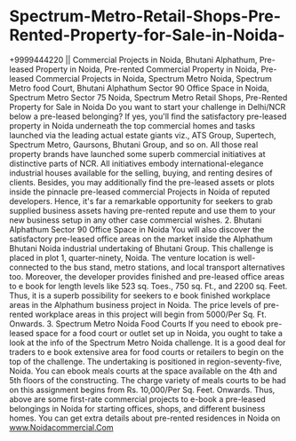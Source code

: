 # Spectrum-Metro-Retail-Shops-Pre-Rented-Property-for-Sale-in-Noida-
+9999444220 || Commercial Projects in Noida, Bhutani Alphathum, Pre-leased Property in Noida, Pre-rented Commercial Property in Noida, Pre-leased Commercial Projects in Noida, Spectrum Metro Noida, Spectrum Metro food Court, Bhutani Alphathum Sector 90 Office Space in Noida, Spectrum Metro Sector 75 Noida, Spectrum Metro Retail Shops, Pre-Rented Property for Sale in Noida   Do you want to start your challenge in Delhi/NCR below a pre-leased belonging? If yes, you'll find the satisfactory pre-leased property in Noida underneath the top commercial homes and tasks launched via the leading actual estate giants viz., ATS Group, Supertech, Spectrum Metro, Gaursons, Bhutani Group, and so on. All those real property brands have launched some superb commercial initiatives at distinctive parts of NCR. All initiatives embody international-elegance industrial houses available for the selling, buying, and renting desires of clients. Besides, you may additionally find the pre-leased assets or plots inside the pinnacle pre-leased commercial Projects in Noida of reputed developers. Hence, it's far a remarkable opportunity for seekers to grab supplied business assets having pre-rented repute and use them to your new business setup in any other case commercial wishes.        2. Bhutani Alphathum Sector 90 Office Space in Noida   You will also discover the satisfactory pre-leased office areas on the market inside the Alphathum Bhutani Noida industrial undertaking of Bhutani Group. This challenge is placed in plot 1, quarter-ninety, Noida. The venture location is well-connected to the bus stand, metro stations, and local transport alternatives too. Moreover, the developer provides finished and pre-leased office areas to e book for length levels like 523 sq. Toes., 750 sq. Ft., and 2200 sq. Feet. Thus, it is a superb possibility for seekers to e book finished workplace areas in the Alphathum business project in Noida. The price levels of pre-rented workplace areas in this project will begin from 5000/Per Sq. Ft. Onwards.     3. Spectrum Metro Noida Food Courts    If you need to ebook pre-leased space for a food court or outlet set up in Noida, you ought to take a look at the info of the Spectrum Metro Noida challenge. It is a good deal for traders to e book extensive area for food courts or retailers to begin on the top of the challenge. The undertaking is positioned in region-seventy-five, Noida. You can ebook meals courts at the space available on the 4th and 5th floors of the constructing. The charge variety of meals courts to be had on this assignment begins from Rs. 10,000/Per Sq. Feet. Onwards.     Thus, above are some first-rate commercial projects to e-book a pre-leased belongings in Noida for starting offices, shops, and different business homes. You can get extra details about pre-rented residences in Noida on www.Noidacommercial.Com       
